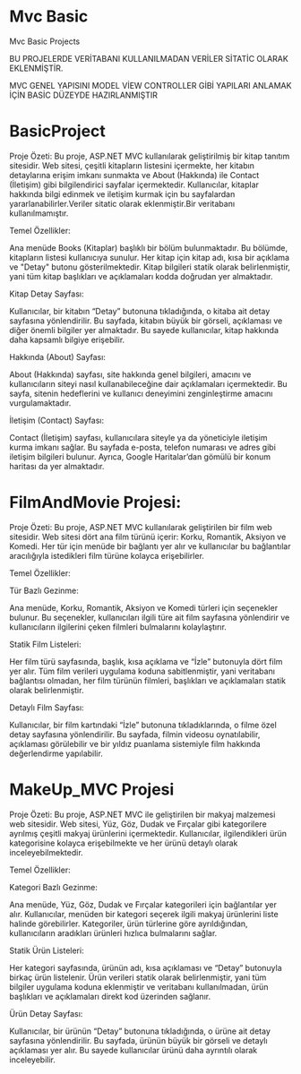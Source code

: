 # Mvc Basic
 Mvc Basic Projects

BU PROJELERDE VERİTABANI KULLANILMADAN VERİLER SİTATİC OLARAK EKLENMİŞTİR.

MVC GENEL YAPISINI MODEL VİEW CONTROLLER GİBİ YAPILARI ANLAMAK İÇİN BASİC DÜZEYDE HAZIRLANMIŞTIR







 # BasicProject

 Proje Özeti: Bu proje, ASP.NET MVC kullanılarak geliştirilmiş bir kitap tanıtım sitesidir. Web sitesi, çeşitli kitapların listesini içermekte, her kitabın detaylarına erişim imkanı sunmakta ve About (Hakkında) ile Contact (İletişim) gibi bilgilendirici sayfalar içermektedir. Kullanıcılar, kitaplar hakkında bilgi edinmek ve iletişim kurmak için bu sayfalardan yararlanabilirler.Veriler sitatic olarak eklenmiştir.Bir veritabanı kullanılmamıştır.


 Temel Özellikler:
 

Ana menüde Books (Kitaplar) başlıklı bir bölüm bulunmaktadır. Bu bölümde, kitapların listesi kullanıcıya sunulur.
Her kitap için kitap adı, kısa bir açıklama ve "Detay" butonu gösterilmektedir.
Kitap bilgileri statik olarak belirlenmiştir, yani tüm kitap başlıkları ve açıklamaları kodda doğrudan yer almaktadır.

Kitap Detay Sayfası:

Kullanıcılar, bir kitabın “Detay” butonuna tıkladığında, o kitaba ait detay sayfasına yönlendirilir.
Bu sayfada, kitabın büyük bir görseli, açıklaması ve diğer önemli bilgiler yer almaktadır. Bu sayede kullanıcılar, kitap hakkında daha kapsamlı bilgiye erişebilir.

Hakkında (About) Sayfası:

About (Hakkında) sayfası, site hakkında genel bilgileri, amacını ve kullanıcıların siteyi nasıl kullanabileceğine dair açıklamaları içermektedir. Bu sayfa, sitenin hedeflerini ve kullanıcı deneyimini zenginleştirme amacını vurgulamaktadır.

İletişim (Contact) Sayfası:


Contact (İletişim) sayfası, kullanıcılara siteyle ya da yöneticiyle iletişim kurma imkanı sağlar.
Bu sayfada e-posta, telefon numarası ve adres gibi iletişim bilgileri bulunur. Ayrıca, Google Haritalar’dan gömülü bir konum haritası da yer almaktadır.


 # FilmAndMovie Projesi:

 Proje Özeti: Bu proje, ASP.NET MVC kullanılarak geliştirilen bir film web sitesidir. Web sitesi dört ana film türünü içerir: Korku, Romantik, Aksiyon ve Komedi. Her tür için menüde bir bağlantı yer alır ve kullanıcılar bu bağlantılar aracılığıyla istedikleri film türüne kolayca erişebilirler.

Temel Özellikler:     

Tür Bazlı Gezinme:

Ana menüde, Korku, Romantik, Aksiyon ve Komedi türleri için seçenekler bulunur. Bu seçenekler, kullanıcıları ilgili türe ait film sayfasına yönlendirir ve kullanıcıların ilgilerini çeken filmleri bulmalarını kolaylaştırır.


Statik Film Listeleri:

Her film türü sayfasında, başlık, kısa açıklama ve “İzle” butonuyla dört film yer alır.
Tüm film verileri uygulama koduna sabitlenmiştir, yani veritabanı bağlantısı olmadan, her film türünün filmleri, başlıkları ve açıklamaları statik olarak belirlenmiştir.


Detaylı Film Sayfası:

Kullanıcılar, bir film kartındaki “İzle” butonuna tıkladıklarında, o filme özel detay sayfasına yönlendirilir.
Bu sayfada, filmin videosu oynatılabilir, açıklaması görülebilir ve bir yıldız puanlama sistemiyle film hakkında değerlendirme yapılabilir.



# MakeUp_MVC Projesi

Proje Özeti: Bu proje, ASP.NET MVC ile geliştirilen bir makyaj malzemesi web sitesidir. Web sitesi, Yüz, Göz, Dudak ve Fırçalar gibi kategorilere ayrılmış çeşitli makyaj ürünlerini içermektedir. Kullanıcılar, ilgilendikleri ürün kategorisine kolayca erişebilmekte ve her ürünü detaylı olarak inceleyebilmektedir.

Temel Özellikler:

Kategori Bazlı Gezinme:

Ana menüde, Yüz, Göz, Dudak ve Fırçalar kategorileri için bağlantılar yer alır. Kullanıcılar, menüden bir kategori seçerek ilgili makyaj ürünlerini liste halinde görebilirler.
Kategoriler, ürün türlerine göre ayrıldığından, kullanıcıların aradıkları ürünleri hızlıca bulmalarını sağlar.


Statik Ürün Listeleri:

Her kategori sayfasında, ürünün adı, kısa açıklaması ve “Detay” butonuyla birkaç ürün listelenir.
Ürün verileri statik olarak belirlenmiştir, yani tüm bilgiler uygulama koduna eklenmiştir ve veritabanı kullanılmadan, ürün başlıkları ve açıklamaları direkt kod üzerinden sağlanır.


Ürün Detay Sayfası:

Kullanıcılar, bir ürünün “Detay” butonuna tıkladığında, o ürüne ait detay sayfasına yönlendirilir.
Bu sayfada, ürünün büyük bir görseli ve detaylı açıklaması yer alır. Bu sayede kullanıcılar ürünü daha ayrıntılı olarak inceleyebilir.


